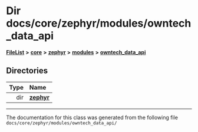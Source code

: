 

# Dir docs/core/zephyr/modules/owntech\_data\_api



[**FileList**](files.md) **>** [**core**](dir_771164b9325b04f1442f7a3ffa8ecb89.md) **>** [**zephyr**](dir_09002e7ce91f09aeb040dfd1861a47f4.md) **>** [**modules**](dir_6d0fb8ab814c517e7f155fb837e32f72.md) **>** [**owntech\_data\_api**](dir_a549afb1504a6cae23e88efc51d50dd5.md)














## Directories

| Type | Name |
| ---: | :--- |
| dir | [**zephyr**](dir_e68c454e5b7b38289ca5658bb88f5006.md) <br> |

























































------------------------------
The documentation for this class was generated from the following file `docs/core/zephyr/modules/owntech_data_api/`

